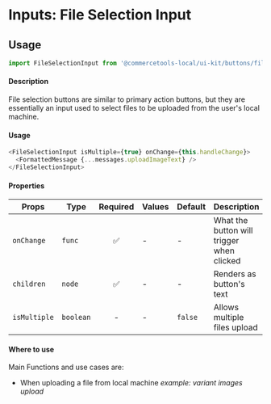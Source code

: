# Inputs: File Selection Input

## Usage

```js
import FileSelectionInput from '@commercetools-local/ui-kit/buttons/file-selection-input';
```

#### Description

File selection buttons are similar to primary action buttons, but they are essentially an input used to select files to be uploaded from the user's local machine.

#### Usage

```js
<FileSelectionInput isMultiple={true} onChange={this.handleChange}>
  <FormattedMessage {...messages.uploadImageText} />
</FileSelectionInput>
```

#### Properties

| Props        | Type      | Required | Values | Default | Description                               |
| ------------ | --------- | :------: | ------ | ------- | ----------------------------------------- |
| `onChange`   | `func`    |    ✅    | -      | -       | What the button will trigger when clicked |
| `children`   | `node`    |    ✅    | -      | -       | Renders as button's text                  |
| `isMultiple` | `boolean` |    -     | -      | `false` | Allows multiple files upload              |

#### Where to use

Main Functions and use cases are:

* When uploading a file from local machine _example: variant images upload_
